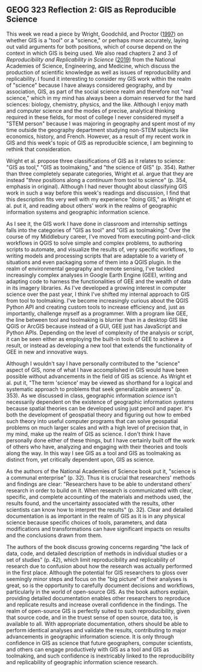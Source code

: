## GEOG 323 Reflection 2: GIS as Reproducible Science

This week we read a piece by Wright, Goodchild, and Proctor ([1997](https://www.tandfonline.com/doi/abs/10.1111/0004-5608.872057)) on whether GIS is a "tool" or a "science," or perhaps more accurately, laying out valid arguments for both positions, which of course depend on the context in which GIS is being used. We also read chapters 2 and 3 of _Reproducibility and Replicability in Science_ ([2019](https://www.nap.edu/catalog/25303/reproducibility-and-replicability-in-science)) from the National Academies of Science, Engineering, and Medicine, which discuss the production of scientific knowledge as well as issues of reproducibility and replicability. I found it interesting to consider my GIS work within the realm of "science" because I have always considered geography, and by association, GIS, as part of the social science realm and therefore not "real science," which in my mind has always been a domain reserved for the hard sciences: biology, chemistry, physics, and the like. Although I enjoy math and computer science and the modes of precise, analytical thinking required in these fields, for most of college I never considered myself a "STEM person" because I was majoring in geography and spent most of my time outside the geography department studying non-STEM subjects like economics, history, and French. However, as a result of my recent work in GIS and this week's topic of GIS as reproducible science, I am beginning to rethink that consideration.

Wright et al. propose three classifications of GIS as it relates to science: "GIS as tool," "GIS as toolmaking," and "the science of GIS" (p. 354). Rather than three completely separate categories, Wright et al. argue that they are instead "_three_ positions along a _continuum_ from tool to science" (p. 354, emphasis in original). Although I had never thought about classifying GIS work in such a way before this week's readings and discussion, I find that this description fits very well with my experience "doing GIS," as Wright et al. put it, and reading about others' work in the realms of geographic information systems and geographic information science.

As I see it, the GIS work I have done in classroom and internship settings falls into the categories of "GIS as tool" and "GIS as toolmaking." Over the course of my Middlebury career, I've moved from executing point-and-click workflows in QGIS to solve simple and complex problems, to authoring scripts to automate, and visualize the results of, very specific workflows, to writing models and processing scripts that are adaptable to a variety of situations and even packaging some of them into a QGIS plugin. In the realm of environmental geography and remote sensing, I've tackled increasingly complex analyses in Google Earth Engine (GEE), writing and adapting code to harness the functionalities of GEE and the wealth of data in its imagery libraries. As I've developed a growing interest in computer science over the past year, I think I've shifted my internal approach to GIS from tool to toolmaking. I've become increasingly curious about the QGIS Python API and creating custom tools to increase efficiency and, just as importantly, challenge myself as a programmer. With a program like GEE, the line between tool and toolmaking is blurrier than in a desktop GIS like QGIS or ArcGIS because instead of a GUI, GEE just has JavaScript and Python APIs. Depending on the level of complexity of the analysis or script, it can be seen either as employing the built-in tools of GEE to achieve a result, or instead as developing a new tool that extends the functionality of GEE in new and innovative ways.

Although I wouldn't say I have personally contributed to the "science" aspect of GIS, none of what I have accomplished in GIS would have been possible without advancements in the field of GIS as science. As Wright et al. put it, "The term 'science' may be viewed as shorthand for a logical and systematic approach to problems that seek generalizable answers" (p. 353). As we discussed in class, geographic information _science_ isn't necessarily dependent on the existence of geographic information _systems_ because spatial theories can be developed using just pencil and paper. It's both the development of geospatial theory and figuring out how to embed such theory into useful computer programs that can solve geospatial problems on much larger scales and with a high level of precision that, in my mind, make up the realm of GIS as science. I don't think I have personally done either of these things, but I have certainly built off the work of others who have, analyzing and engaging with their theories and tools along the way. In this way I see GIS as a tool and GIS as toolmaking as distinct from, yet critically dependent upon, GIS as science.

As the authors of the National Academies of Science book put it, "science is a communal enterprise" (p. 32). Thus it is crucial that researchers' methods and findings are clear: "Researchers have to be able to understand others' research in order to build on it. When research is communicated with clear, specific, and complete accounting of the materials and methods used, the results found, and the uncertainty associated with the results, other scientists can know how to interpret the results" (p. 32). Clear and detailed documentation is as important in the realm of GIS as it is in any physical science because specific choices of tools, parameters, and data modifications and transformations can have significant impacts on results and the conclusions drawn from them.

The authors of the book discuss growing concerns regarding "the lack of data, code, and detailed description of methods in individual studies or a set of studies" (p. 42), which limit reproducibility and replicability of research due to confusion about how the research was actually performed in the first place. Although the potential for GIS researchers to gloss over seemingly minor steps and focus on the "big picture" of their analyses is great, so is the opportunity to carefully document decisions and workflows, particularly in the world of open-source GIS. As the book authors explain, providing detailed documentation enables other researchers to reproduce and replicate results and increase overall confidence in the findings. The realm of open-source GIS is perfectly suited to such reproducibility, given that source code, and in the truest sense of open source, data too, is available to all. With appropriate documentation, others should be able to perform identical analyses and validate the results, contributing to major advancements in geographic information science. It is only through confidence in GIS as science that future geographers, computer scientists, and others can engage productively with GIS as a tool and GIS as toolmaking, and such confidence is inextricably linked to the reproducibility and replicability of geographic information science research.

